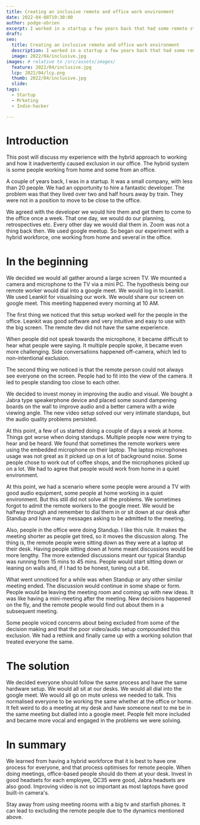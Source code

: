 ```yaml
---
title: Creating an inclusive remote and office work environment
date: 2022-04-08T19:30:00
author: podge-obrien
excerpt: I worked in a startup a few years back that had some remote staff and some onsite staff, this is what we learned from experimenting with inclusion and collaboration 
draft:
seo:
  title: Creating an inclusive remote and office work environment
  description: I worked in a startup a few years back that had some remote staff and some onsite staff, this is what we learned from experimenting with inclusion and collaboration 
  image: 2022/04/inclusive.jpg
images: # relative to /src/assets/images/
  feature: 2022/04/inclusive.jpg
  lcp: 2022/04/lcp.png
  thumb: 2022/04/inclusive.jpg
  slide:
tags:
  - Startup
  - Mrketing
  - Indie-hacker

---
```


# Introduction

This post will discuss my experience with the hybrid approach to working and how it inadvertently caused exclusion in our office. The hybrid system is some people working from home and some from an office.

A couple of years back, I was in a startup.
It was a small company, with less than 20 people.
We had an opportunity to hire a fantastic developer.
The problem was that they lived over two and half hours away by train.
They were not in a position to move to be close to the office.

We agreed with the developer we would hire them and get them to come to the office once a week.
That one day, we would do our planning, retrospectives etc.
Every other day we would dial them in. Zoom was not a thing back then. We used google meetup.
So began our experiment with a hybrid workforce, one working from home and several in the office.

# In the beginning

We decided we would all gather around a large screen TV. We mounted a camera and microphone to the TV via a mini PC. The hypothesis being our remote worker would dial into a google meet. We would log in to Leankit. We used Leankit for visualising our work. We would share our screen on google meet. This meeting happened every morning at 10 AM.

The first thing we noticed that this setup worked well for the people in the office. Leankit was good software and very intuitive and easy to use with the big screen.
The remote dev did not have the same experience.

When people did not speak towards the microphone, it became difficult to hear what people were saying.
It multiple people spoke, it became even more challenging.
Side conversations happened off-camera, which led to non-intentional exclusion.

The second thing we noticed is that the remote person could not always see everyone on the screen. People had to fit into the view of the camera. It led to people standing too close to each other.

We decided to invest money in improving the audio and visual. 
We bought a Jabra type speakerphone device and placed some sound dampening boards on the wall to improve audio and a better camera with a wide viewing angle. 
The new video setup solved our very intimate standups, but the audio quality problems persisted.

At this point, a few of us started doing a couple of days a week at home.
Things got worse when doing standups.
Multiple people now were trying to hear and be heard.
We found that sometimes the remote workers were using the embedded microphone on their laptop. The laptop microphones usage was not great as it picked up on a lot of background noise. Some people chose to work out of coffee shops, and the microphones picked up on a lot. We had to agree that people would work from home in a quiet environment.

At this point, we had a  scenario where some people were around a TV with good audio equipment, some people at home working in a quiet environment.
But this still did not solve all the problems. We sometimes forgot to admit the remote workers to the google meet. We would be halfway through and remember to dial them in or sit down at our desk after Standup and have many messages asking to be admitted to the meeting.

Also, people in the office were doing Standup. I like this rule. It makes the meeting shorter as people get tired, so it moves the discussion along. The thing is, the remote people were sitting down as they were at a laptop at their desk. 
Having people sitting down at home meant discussions would be more lengthy. The more extended discussions meant our typical Standup was running from 15 mins to 45 mins.
People would start sitting down or leaning on walls and, if I had to be honest, tuning out a bit.

What went unnoticed for a while was when Standup or any other similar meeting ended. The discussion would continue in some shape or form. People would be leaving the meeting room and coming up with new ideas. It was like having a mini-meeting after the meeting. New decisions happened on the fly, and the remote people would find out about them in a subsequent meeting.

Some people voiced concerns about being excluded from some of the decision making and that the poor video/audio setup compounded this exclusion.
We had a rethink and finally came up with a  working solution that treated everyone the same.

# The solution

We decided everyone should follow the same process and have the same hardware setup.
We would all sit at our desks. 
We would all dial into the google meet. 
We would all go on mute unless we needed to talk.
This normalised everyone to be working the same whether at the office or home.
It felt weird to do a meeting at my desk and have someone next to me be in the same meeting but dialled into a google meet.
People felt more included and became more vocal and engaged in the problems we were solving. 

# In summary
We learned from having a hybrid workforce that it is best to have one process for everyone, and that process optimises for remote people.
When doing meetings, office-based people should do them at your desk.
Invest in good headsets for each employee, QC35 were good, Jabra headsets are also good. 
Improving video is not so important as most laptops have good built-in  camera's.

Stay away from using meeting rooms with a big tv and starfish phones. It can lead to excluding the remote people due to the dynamics mentioned above.